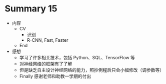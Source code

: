# Summary 15

* 内容
    * CV
        * 识别
        * R-CNN, Fast, Faster
    * End
* 感想
    * 学习了许多相关技术，包括 Python、SQL、TensorFlow 等
    * 对神经网络的框架有了了解
    * 但是缺乏自主设计神经网络的能力，照抄例程后只会小幅修改（调参数等）
    * Finally 感谢老师和助教一学期的付出
